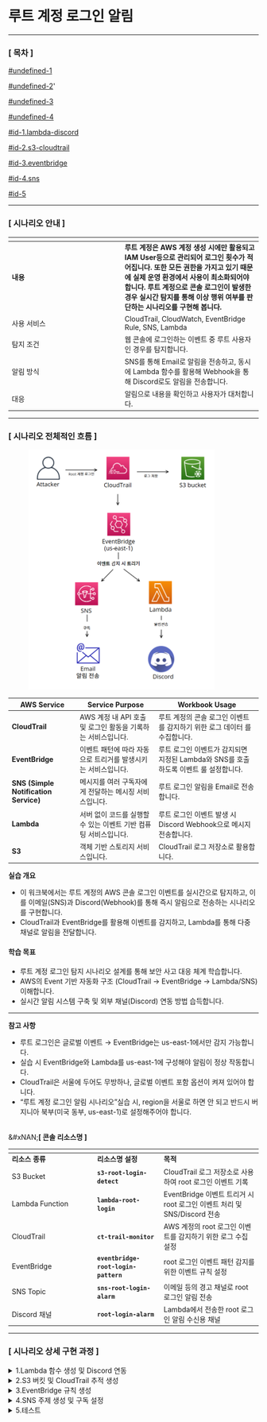 # 루트 계정 로그인 알림

***

### **\[ 목차 ]**

[#undefined-1](root-login.md#undefined-1 "mention")

[#undefined-2](root-login.md#undefined-2 "mention")'

[#undefined-3](root-login.md#undefined-3 "mention")

[#undefined-4](root-login.md#undefined-4 "mention")

[#id-1.lambda-discord](root-login.md#id-1.lambda-discord "mention")

[#id-2.s3-cloudtrail](root-login.md#id-2.s3-cloudtrail "mention")

[#id-3.eventbridge](root-login.md#id-3.eventbridge "mention")

[#id-4.sns](root-login.md#id-4.sns "mention")

[#id-5](root-login.md#id-5 "mention")

***

### **\[ 시나리오 안내 ]**&#x20;

<table data-header-hidden><thead><tr><th width="213.20001220703125"></th><th></th></tr></thead><tbody><tr><td><strong>내용</strong></td><td><strong>루트 계정은 AWS 계정 생성 시에만 활용되고 IAM User등으로 관리되어 로그인 횟수가 적어집니다. 또한 모든 권한을 가지고 있기 때문에 실제 운영 환경에서 사용이 최소화되어야 합니다. 루트 계정으로 콘솔 로그인이 발생한 경우 실시간 탐지를 통해 이상 행위 여부를 판단하는 시나리오를 구현해 봅니다.</strong></td></tr><tr><td>사용 서비스</td><td>CloudTrail, CloudWatch, EventBridge Rule, SNS, Lambda</td></tr><tr><td>탐지 조건</td><td>웹 콘솔에 로그인하는 이벤트 중 루트 사용자인 경우를 탐지합니다.</td></tr><tr><td>알림 방식</td><td>SNS를 통해 Email로 알림을 전송하고, 동시에 Lambda 함수를 활용해 Webhook을 통해 Discord로도 알림을 전송합니다.</td></tr><tr><td>대응</td><td>알림으로 내용을 확인하고 사용자가 대처합니다.</td></tr></tbody></table>

***

### **\[ 시나리오 전체적인 흐름 ]**

<figure><img src=".gitbook/assets/image (33).png" alt="" width="375"><figcaption></figcaption></figure>

| **AWS Service**                       | **Service Purpose**                    | **Workbook Usage**                                   |
| ------------------------------------- | -------------------------------------- | ---------------------------------------------------- |
| **CloudTrail**                        | AWS 계정 내 API 호출 및 로그인 활동을 기록하는 서비스입니다. | 루트 계정의 콘솔 로그인 이벤트를 감지하기 위한 로그 데이터 를수집합니다.            |
| **EventBridge**                       | 이벤트 패턴에 따라 자동으로 트리거를 발생시키는 서비스입니다.     | 루트 로그인 이벤트가 감지되면 지정된 Lambda와 SNS를 호출하도록 이벤트 룰 설정합니다. |
| **SNS (Simple Notification Service)** | 메시지를 여러 구독자에게 전달하는 메시징 서비스입니다.         | 루트 로그인 알림을 Email로 전송합니다.                             |
| **Lambda**                            | 서버 없이 코드를 실행할 수 있는 이벤트 기반 컴퓨팅 서비스입니다.  | 루트 로그인 이벤트 발생 시 Discord Webhook으로 메시지 전송합니다.         |
| **S3**                                | 객체 기반 스토리지 서비스입니다.                     | CloudTrail 로그 저장소로 활용합니다.                            |

**실습 개요**

* 이  워크북에서는 루트 계정의 AWS 콘솔 로그인 이벤트를 실시간으로 탐지하고, 이를 이메일(SNS)과 Discord(Webhook)를 통해 즉시 알림으로 전송하는 시나리오를 구현합니다.
* CloudTrail과 EventBridge를 활용해 이벤트를 감지하고, Lambda를 통해 다중 채널로 알림을 전달합니다.

#### **학습 목표**

* 루트 계정 로그인 탐지 시나리오 설계를 통해 보안 사고 대응 체계 학습합니다.
* AWS의 Event 기반 자동화 구조 (CloudTrail → EventBridge → Lambda/SNS) 이해합니다.
* 실시간 알림 시스템 구축 및 외부 채널(Discord) 연동 방법 습득합니다.

***

**참고 사항**

* 루트 로그인은 글로벌 이벤트 → EventBridge는 us-east-1에서만 감지 가능합니다.
* 실습 시 EventBridge와 Lambda를 us-east-1에 구성해야 알림이 정상 작동합니다.
* CloudTrail은 서울에 두어도 무방하나, 글로벌 이벤트 포함 옵션이 켜져 있어야 합니다.
* “루트 계정 로그인 알림 시나리오”실습 시, region을 서울로 하면 안 되고 반드시 버지니아 북부(미국 동부, us-east-1)로 설정해주어야  합니다.

\
&#xNAN;**\[ 콘솔 리소스명 ]**

<table data-header-hidden><thead><tr><th width="157.79998779296875"></th><th></th><th></th></tr></thead><tbody><tr><td><strong>리소스 종류</strong></td><td><strong>리소스명 설정</strong></td><td><strong>목적</strong></td></tr><tr><td>S3 Bucket</td><td><strong><code>s3-root-login-detect</code></strong></td><td>CloudTrail 로그 저장소로 사용하여 root 로그인 이벤트 기록</td></tr><tr><td>Lambda Function</td><td><strong><code>lambda-root-login</code></strong></td><td>EventBridge 이벤트 트리거 시 root 로그인 이벤트 처리 및 SNS/Discord 전송</td></tr><tr><td>CloudTrail</td><td><strong><code>ct-trail-monitor</code></strong></td><td>AWS 계정의 root 로그인 이벤트를 감지하기 위한 로그 수집 설정</td></tr><tr><td>EventBridge</td><td><strong><code>eventbridge-root-login-pattern</code></strong></td><td>root 로그인 이벤트 패턴 감지를 위한 이벤트 규칙 설정</td></tr><tr><td>SNS Topic</td><td><strong><code>sns-root-login-alarm</code></strong></td><td>이메일 등의 경고 채널로 root 로그인 알림 전송</td></tr><tr><td>Discord 채널</td><td><strong><code>root-login-alarm</code></strong></td><td>Lambda에서 전송한 root 로그인 알림 수신용 채널</td></tr></tbody></table>

***

### **\[ 시나리오 상세 구현 과정 ]**

<details>

<summary>1.Lambda 함수 생성 및 Discord 연동</summary>



**STEP 1) Discord 채널 생성 및 WebHook 설정**

**\[ 채널 만들기 ]**

<figure><img src=".gitbook/assets/image (63).png" alt="" width="375"><figcaption></figcaption></figure>

이벤트에 관한 알림을 수신 할 채널을 생성해준다.

* **채널 이름** : `root-login-alarm`&#x20;

**\[ 채널 편집 ]**

<figure><img src=".gitbook/assets/image (64).png" alt=""><figcaption></figcaption></figure>

위와 같이 생성된 채널에서 **채널 편집**을 클릭한다.

**\[ 웹후크 연동 ]**

<figure><img src=".gitbook/assets/image (65).png" alt="" width="375"><figcaption></figcaption></figure>

왼쪽 상단의 설정 목록에서 **연동 → 웹후크 만들기**를 클릭하여 웹후크 봇을 만들어 준다.

**\[ 웹후크 URL 복사 ]**

<figure><img src=".gitbook/assets/image (66).png" alt=""><figcaption></figcaption></figure>

**웹후크 URL 복사** 버튼을 클릭해 Lambda에서 사용할 URL을 가져온다.

* **이름** : WEBHOOK\_URL
* **채널** : `#root-login-alarm` (앞서 생성한 채널 이름 선택)&#x20;

**STEP 2) Lambda 검색**&#x20;

![](<.gitbook/assets/image (34).png>)\
서버 없이 이벤트 발생 시 자동으로 코드를 실행하기 위해 AWS 콘솔에서 Lambda서비스로 이동한다.

**STEP 3) Lambda 함수 생성**

![](<.gitbook/assets/image (35).png>)&#x20;

Lambda 서비스 화면 오른쪽 상단의 **Create a function** 버튼을 클릭한다.

**\[ 함수 생성 ]**

<figure><img src=".gitbook/assets/image (36).png" alt=""><figcaption></figcaption></figure>

* **Author from scratch** 선택
* **Function name** : `lamda-root-login`
* **Runtime** : Python 3.13
* **Architecture** : x86\_64

**\[ 생성된 함수 확인 ]**

<figure><img src=".gitbook/assets/image (37).png" alt=""><figcaption></figcaption></figure>

정상적으로 Lambda함수가 생성되었는지 확인해준다.

**STEP 4) 환경 변수 편집**

<figure><img src=".gitbook/assets/image (67).png" alt=""><figcaption></figcaption></figure>

이후 Configuration → Environment variables로 들어가서 **Edit** 버튼을 클릭한다.

**\[ 환경 변수 추가 ]**

<figure><img src=".gitbook/assets/image (68).png" alt=""><figcaption></figcaption></figure>

Edit environment variables로 이동하여 **Add environment variables** 버튼을 클릭한다.

**\[ 환경 변수에 키와 값 추가 ]**

<figure><img src=".gitbook/assets/image (69).png" alt=""><figcaption></figcaption></figure>

**Key, Value**를 다음과 같이 추가한 이후 **Save**버튼을 눌러 환경 변수를 추가해 준다.

이렇게 환경 변수 지정을 통해 Discord Hook 봇을 **호출할 수 있고** 환경 변수를 사용함으로써 소스 코드에서 URL의 **노출을 방지**할 수 있다.

* **Key, Value는 표를 참고**

| Key                   | 용도/설명                | Value                             |
| --------------------- | -------------------- | --------------------------------- |
| DISCORD\_WEBHOOK\_URL | 디스코드 알림용 Webhook URL | https://discord.com/api/webhooks/ |



**STEP 5) Lambda 소스 코드 편집**

<figure><img src=".gitbook/assets/image (70).png" alt=""><figcaption></figcaption></figure>

Code탭에서 Lambda python 코드를 작성 후 Deploy버튼을 클릭하여 배포해 준다.

```python
import json
import logging
import os
from datetime import datetime, timedelta
from urllib.request import Request, urlopen
from urllib.error import HTTPError, URLError

# 환경변수에서 Discord 웹훅 URL 가져오기
webhook_url = os.environ.get('DISCORD_WEBHOOK_URL')
if not webhook_url:
    print("환경변수 DISCORD_WEBHOOK_URL이 설정되어 있지 않습니다.")
    return {'statusCode': 500, 'body': 'Webhook URL not set'}

# 로깅 설정
logger = logging.getLogger()
logger.setLevel(logging.INFO)

def lambda_handler(event, context):
    logger.info("Received event: " + json.dumps(event))

    try:
        data = event['detail']

        # 사용자 구분
        user_type = data['userIdentity']['type']
        user = "Root" if user_type == "Root" else data['userIdentity'].get('userName', 'Unknown')

        # 로그인 시간 처리 (UTC → KST)
        login_time_utc = data['eventTime'][:19]
        login_time_kst = datetime.strptime(login_time_utc, '%Y-%m-%dT%H:%M:%S') + timedelta(hours=9)

        ip = data['sourceIPAddress']
        mfa = data['additionalEventData'].get('MFAUsed', 'Unknown')
        result = data['responseElements'].get('ConsoleLogin', 'Unknown')

        # 디스코드 메시지
        discord_message = {
            "content": f" **[{user_type} AWS 콘솔 로그인 탐지 ]**\n"
                       f" 사용자: {user}\n"
                       f" 시간: {login_time_kst.strftime('%Y-%m-%d %H:%M:%S')} (KST)\n"
                       f" IP: {ip}\n"
                       f" MFA 사용: {mfa}\n"
                       f" 로그인 결과: {result}"
        }

        # Discord Webhook 요청 (403 우회를 위한 User-Agent 추가)
        req = Request(
            HOOK_URL,
            data=json.dumps(discord_message).encode('utf-8'),
            headers={
                'Content-Type': 'application/json',
                'User-Agent': 'Mozilla/5.0 (Lambda Discord Notification)'
            }
        )

        response = urlopen(req)
        response.read()
        logger.info("Discord 메시지 전송 성공")

    except HTTPError as e:
        logger.error(f"HTTP 오류: {e.code} - {e.reason}")
    except URLError as e:
        logger.error(f"연결 실패: {e.reason}")
    except Exception as e:
        logger.error(f"예외 발생: {str(e)}")

```



**STEP 6) Lambda 트리거 추가**

**\[ Lambda 트리거 - EventBridge(CloudWatch Events) ]**

<figure><img src=".gitbook/assets/image (71).png" alt=""><figcaption></figcaption></figure>

생성한 Lambda함수의 다이어그램 왼쪽 하단의 **Add trigger**버튼을 클릭한다.



<figure><img src=".gitbook/assets/image (72).png" alt=""><figcaption></figcaption></figure>

트리거 구성, EventBridge(CloudWatch Events)를 지정하고 **Add**버튼을 클릭한다.

* **Trigger configuration** : **EventBridge(CloudWatch Events)**
* **Rule** : Existing rules
* **기존 규칙** : 앞서 생성한 규칙 선택

**STEP 7) 추가된 트리거 확인**

<figure><img src=".gitbook/assets/image (73).png" alt=""><figcaption></figcaption></figure>

EventBridge가 정상적으로 트리거링 되었고 Discord에 알림을 보내기 위한 설정을 마쳤다.

</details>

<details>

<summary>2.S3 버킷 및 CloudTrail 추적 생성</summary>

**STEP 1) S3 검색**&#x20;

<figure><img src=".gitbook/assets/image (38).png" alt=""><figcaption></figcaption></figure>

Cloudtrail 로그를 저장할 버킷을 만들기 위해 S3 서비스로 이동한다.

**STEP 2) S3 bucket 생성**

**\[ S3 bucket 생성]**

<figure><img src=".gitbook/assets/image (39).png" alt=""><figcaption></figcaption></figure>

S3 서비스 화면 오른쪽 상단의 **Create a bucket**버튼을 클릭한다.

**\[ bucket 속성 선택 ]**&#x20;

<figure><img src=".gitbook/assets/image (40).png" alt=""><figcaption></figcaption></figure>

<figure><img src=".gitbook/assets/스크린샷 2025-06-30 163654.png" alt=""><figcaption></figcaption></figure>

<figure><img src=".gitbook/assets/스크린샷 2025-06-30 163705.png" alt=""><figcaption></figcaption></figure>

* **Bucket name :** **`s3-root-login-detect`**
* **Object Ownership :** ACLs disabled (recommended)
* **Block Public Access settings for this bucket :** Block all public access
* **Bucket Versioning :** Enable
* **Encryption type :** Server-side encryption with Amazon S3 managed keys (SSE-S3)

**STEP 3) CloudTrail 검색**&#x20;

<figure><img src=".gitbook/assets/image (41).png" alt=""><figcaption></figcaption></figure>

AWS 계정 내에서 발생하는 API 호출 및 활동 내역을 자동으로 기록하고 추적하기 위해 CloudTrail서비스로 이동한다.&#x20;

**STEP 4) CloudTrail 생성**

<figure><img src=".gitbook/assets/image (42).png" alt=""><figcaption></figcaption></figure>

**Create trail**버튼을 클릭해 사용할 추적을 생성한다.

**\[ 추적 속성 선택 ]**

<figure><img src=".gitbook/assets/image (43).png" alt=""><figcaption></figcaption></figure>

CloudTrail 트레일(추적)의 기본 설정을 지정 후 **Next**버튼을 클릭한다.

* **Trail name** : **`ct-trail-monitor`**
* **Storage location :** Use existing S3 bucket (**Browe**를 클릭해 앞서 생성한 버킷 선택)
* **Additional settings**
  * **Log file validation :** Enabled

**\[ 로그 이벤트 선택 ]**

<figure><img src=".gitbook/assets/image (44).png" alt=""><figcaption></figcaption></figure>

로그 이벤트, 이벤트 관리 옵션 선택 후 **Next**버튼을 클릭한다.

* **Events** : Management events
* **Management events - API activity :** Read, Write

**\[ 검토 및 생성 ]**

<figure><img src=".gitbook/assets/image (45).png" alt=""><figcaption></figcaption></figure>

각 단계 검토 후 **Create trail** 버튼을 클릭하면 추적이 생성된다.

**STEP 5) 추적 생성 확인**

<figure><img src=".gitbook/assets/image (46).png" alt=""><figcaption></figcaption></figure>

대시보드에서 정상적으로 추적이 생성되었는지 확인한다.

</details>

<details>

<summary>3.EventBridge 규칙 생성</summary>

**STEP 1) EventBridge 검색**

<figure><img src=".gitbook/assets/image (47).png" alt=""><figcaption></figcaption></figure>

Lambda 함수를 주기적으로 실행하기 위해 AWS 콘솔에서 **EventBridge 서비스**로 이동한다.

**STEP 2) EventBridge 생성**

<figure><img src=".gitbook/assets/image (48).png" alt=""><figcaption></figcaption></figure>

EventBridge 서비스 화면 오른쪽 상단의 EventBridge Rule을 선택하고 **Create rule**버튼을 클릭한다.

**\[ 상세 규칙 설정 ]**

<figure><img src=".gitbook/assets/image (49).png" alt=""><figcaption></figcaption></figure>

* **Name** : **`eventbridge-root-login-pattern`**
* **Event bus :** default
* **Rule type** : Rule with an event pattern

**\[ 이벤트 패턴 작성 ]**

<figure><img src=".gitbook/assets/image (50).png" alt=""><figcaption></figcaption></figure>

탐지할 이벤트 조건을 설정을 설정하고 **Next**버튼을 클릭한다.

* **Events :** Other
* **Event pattern** : Custom pattern (JSON editor)

```json
{
    "detail-type": ["AWS Console Sign In via CloudTrail"],
    "detail": {
      "userIdentity": {
        "type": ["Root"]
      },
      "eventName": ["ConsoleLogin"]
    }
}
```

**\[ 설정한 이벤트 안내 ]**

| 이벤트 이름         | 설명            | 탐지 목적                                          |
| -------------- | ------------- | ---------------------------------------------- |
| `ConsoleLogin` | 웹 콘솔에 로그인 이벤트 | **이상 행위 여부 판단** - 모든 권한을 가진 루트 계정으로 로그인할 경우 식별 |

**\[ 대상 선택 ]**

<figure><img src=".gitbook/assets/image (51).png" alt=""><figcaption></figcaption></figure>

이벤트가 감지되었을 때 실행할 대상 지정하고 **Next**버튼을 클릭한다.

* **Target types:** AWS service
* **Select a target:** Lambda function
* **Target location:** Target in this account
* **Topic:** 앞서 생성한 Lambda function 선택

**\[ 태그 구성 (선택) ]**

<figure><img src=".gitbook/assets/image (52).png" alt=""><figcaption></figcaption></figure>

태그 구성은 선택 사항이므로 **Next**버튼을 클릭한다.

**\[ 검토 및 생성 ]**

<figure><img src=".gitbook/assets/image (53).png" alt=""><figcaption></figcaption></figure>

설정 내용 최종 확인 후 **Create rule**버튼을 클릭한다.

* status - **enabled** 확인

**STEP 3) 생성된 규칙 확인**

<figure><img src=".gitbook/assets/image (54).png" alt=""><figcaption></figcaption></figure>

규칙이 정상적으로 생성되었는지 확인해준다.

</details>

<details>

<summary>4.SNS 주제 생성 및 구독 설정</summary>

**STEP 1) SNS 검색**

<figure><img src=".gitbook/assets/image (56).png" alt=""><figcaption></figcaption></figure>

알람을 전송 받을 주제 및 구독을 생성하기 위해 **SNS 서비스**로 이동한다.

**STEP 2) 주제 생성**

<figure><img src=".gitbook/assets/image (57).png" alt=""><figcaption></figcaption></figure>

좌측 탭에서 Topic으로 이동 후 **Create topic** 버튼을 클릭한다.



<figure><img src=".gitbook/assets/image (58).png" alt=""><figcaption></figcaption></figure>

* **Type** : Standard
* **Name** : **`sns-root-login-alarm`**

**STEP 3 ) 구독 생성**

<figure><img src=".gitbook/assets/image (59).png" alt=""><figcaption></figcaption></figure>

생성된 주제 확인 후 **Create subscription**을 누른다.

**\[ 구독 생성 - 세부사항 ]**

<figure><img src=".gitbook/assets/image (60).png" alt=""><figcaption></figcaption></figure>

* **Protocol** : email
* **Endpoint** : 알람 받을 이메일 주소

**STEP 4 ) 구독한 이메일 인증**

<figure><img src=".gitbook/assets/image (61).png" alt=""><figcaption></figcaption></figure>

설정한 이메일 주소로 SNS의 Subscription Confirmation 메일이 전송된다.
\
이메일을 열어 **Confirm subscription** 버튼을 클릭해야 알림 수신이 정상적으로 설정된다.

<figure><img src=".gitbook/assets/image (62).png" alt=""><figcaption></figcaption></figure>

**Confirm subscription**을 눌러 접속하면 정상적으로 SNS 구독 등록이 된 것이다.

</details>

<details>

<summary>5.테스트</summary>



</details>
